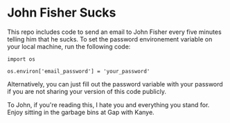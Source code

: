 # John Fisher Sucks

This repo includes code to send an email to John Fisher every five minutes telling him that he sucks. To set the password environement variable on your local machine, run the following code:

`import os`

`os.environ['email_password'] = 'your_password'`

Alternatively, you can just fill out the password variable with your password if you are not sharing your version of this code publicly.

To John, if you're reading this, I hate you and everything you stand for. Enjoy sitting in the garbage bins at Gap with Kanye.
